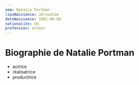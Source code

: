 ```yaml
---
nom: Natalie Portman
lieuNaissance: Jérusalem
dateNaissance: 1981-06-09
nationalite: US
profession: acteur
---
```


# Biographie de Natalie Portman

- actrice
- réalisatrice
- productrice